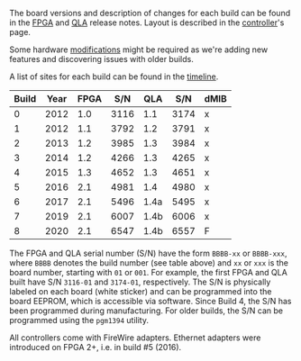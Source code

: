 The board versions and description of changes for each build can be found in the [FPGA](https://github.com/jhu-cisst/FPGA1394#release-notes) and [QLA](https://github.com/jhu-cisst/QLA#release-notes) release notes.  Layout is described in the [controller](/jhu-dvrk/sawIntuitiveResearchKit/wiki/Controller-Boxes)'s page.

Some hardware [modifications](/jhu-dvrk/sawIntuitiveResearchKit/wiki/Controller-Boxes#hardware-modifications) might be required as we're adding new features and discovering issues with older builds.

A list of sites for each build can be found in the [timeline](/jhu-dvrk/sawIntuitiveResearchKit/wiki/Timeline).

| Build | Year | FPGA | S/N  | QLA  | S/N  | dMIB | 
| ----- | ---- | ---- | ---- | ---  | ---  | ---- |
| 0     | 2012 | 1.0  | 3116 | 1.1  | 3174 | x    |
| 1     | 2012 | 1.1  | 3792 | 1.2  | 3791 | x    |
| 2     | 2013 | 1.2  | 3985 | 1.3  | 3984 | x    |
| 3     | 2014 | 1.2  | 4266 | 1.3  | 4265 | x    |
| 4     | 2015 | 1.3  | 4652 | 1.3  | 4651 | x    |
| 5     | 2016 | 2.1  | 4981 | 1.4  | 4980 | x    |
| 6     | 2017 | 2.1  | 5496 | 1.4a | 5495 | x    |
| 7     | 2019 | 2.1  | 6007 | 1.4b | 6006 | x    |
| 8     | 2020 | 2.1  | 6547 | 1.4b | 6557 | F    |

The FPGA and QLA serial number (S/N) have the form `BBBB-xx` or `BBBB-xxx`, where `BBBB` denotes the build number (see table above) and `xx` or `xxx` is the board number, starting with `01` or `001`. For example, the first FPGA and QLA built have S/N `3116-01` and `3174-01`, respectively. The S/N is physically labeled on each board (white sticker) and can be programmed into the board EEPROM, which is accessible via software. Since Build 4, the S/N has been programmed during manufacturing. For older builds, the S/N can be programmed using the `pgm1394` utility.

All controllers come with FireWire adapters.  Ethernet adapters were introduced on FPGA 2+, i.e. in build #5 (2016).
